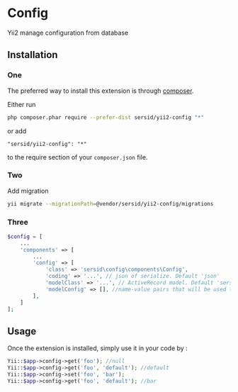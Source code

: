 Config
======
Yii2 manage configuration from database

Installation
------------

### One
The preferred way to install this extension is through [composer](http://getcomposer.org/download/).

Either run

```sh
php composer.phar require --prefer-dist sersid/yii2-config "*"
```

or add

```
"sersid/yii2-config": "*"
```

to the require section of your `composer.json` file.



### Two

Add migration

```sh
yii migrate --migrationPath=@vendor/sersid/yii2-config/migrations
```



### Three
```php
$config = [
    ...
    'components' => [
        ...
        'config' => [
            'class' => 'sersid\config\components\Config',
            'coding' => '...', // json of serialize. Default 'json'
            'modelClass' => '...', // ActiveRecord model. Default 'sersid\config\models\Config'
            'modelConfig' => [], //name-value pairs that will be used to initialize the object properties
        ],
    ]
];
```

Usage
-----

Once the extension is installed, simply use it in your code by  :

```php
Yii::$app->config->get('foo'); //null
Yii::$app->config->get('foo', 'default'); //default
Yii::$app->config->set('foo', 'bar');
Yii::$app->config->get('foo', 'default'); //bar
```
